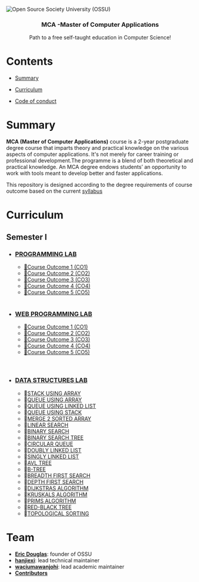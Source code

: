 ![Open Source Society University (OSSU)](http://i.imgur.com/kYYCXtC.png)

<h3 align="center">MCA -Master of Computer Applications</h3>
<p align="center">
  Path to a free self-taught education in Computer Science!
</p>

[comment]: <> (<p align="center">)

[comment]: <> (  <a href="https://github.com/sindresorhus/awesome">)

[comment]: <> (    <img alt="Awesome" src="https://cdn.rawgit.com/sindresorhus/awesome/d7305f38d29fed78fa85652e3a63e154dd8e8829/media/badge.svg">)

[comment]: <> (  </a>)

[comment]: <> (  <a href="https://github.com/ossu/computer-science">)

[comment]: <> (	<img alt="Open Source Society University - Computer Science" src="https://img.shields.io/badge/OSSU-computer--science-blue.svg">)

[comment]: <> (  </a>)

[comment]: <> (</p>)

# Contents

- [Summary](#summary)
  
- [Curriculum](#curriculum)
- [Code of conduct](#code-of-conduct)

[comment]: <> (- [Team]&#40;#team&#41;)

# Summary

**MCA (Master of Computer Applications)** course is a 2-year postgraduate degree course that imparts theory and practical knowledge on the various aspects of computer applications.
It's not merely for career training or professional development.The programme is a blend of both theoretical and practical knowledge. An MCA degree endows students’ an opportunity  to work with tools meant to develop better and faster applications.

This repository is designed according to the degree requirements of course outcome based on the current [syllabus](https://ktu.edu.in/data/MCA%20Syllabus.pdf?=%2F69D4Vd8gyGohwbqoUR7sBbX3rx6gbEmpqryih5MsV8p29xDmNpHmcTCkf0ZIyjZ)

[comment]: <> (**[How to contribute]&#40;CONTRIBUTING.md&#41;**)

[comment]: <> (**[Getting help]&#40;HELP.md&#41;** &#40;Details about our FAQ and chatroom&#41;)

[comment]: <> (# Community)

[comment]: <> (- We have a Telegram Community ! [![telegram badge]&#40;https://img.shields.io/badge/KTU-MCA-30302f?style=flat&logo=telegram&#41;]&#40;https://t.me/ktustudentsmca&#41;)

[comment]: <> (- You can also interact through GitHub issues.)


# Curriculum

## Semester I
  - ### [PROGRAMMING LAB](https://github.com/j3rry01v/MCA/tree/main/Semester-01/Python-Programming-Lab)
    - [📁Course Outcome 1 (CO1)](https://github.com/j3rry01v/MCA/blob/main/Program_List/Sem01/Python/co1-python.md)
    - [📁Course Outcome 2 (CO2)](https://github.com/j3rry01v/MCA/blob/main/Program_List/Sem01/Python/co2-python.md)
    - [📁Course Outcome 3 (CO3)](https://github.com/j3rry01v/MCA/blob/main/Program_List/Sem01/Python/co3-python.md)
    - [📁Course Outcome 4 (CO4)](https://github.com/j3rry01v/MCA/blob/main/Program_List/Sem01/Python/co4-python.md)
    - [📁Course Outcome 5 (CO5)](https://github.com/j3rry01v/MCA/blob/main/Program_List/Sem01/Python/co5-python.md)
      <br>
      <br>

   - ### [WEB PROGRAMMING LAB](https://github.com/j3rry01v/MCA/tree/main/Semester-01/Web-Programming-Lab)
     - [📁Course Outcome 1 (CO1)]()
     - [📁Course Outcome 2 (CO2)]()
     - [📁Course Outcome 3 (CO3)]()
     - [📁Course Outcome 4 (CO4)]()
     - [📁Course Outcome 5 (CO5)]()
      <br>
      <br>
       
  - ### [DATA STRUCTURES LAB ](#introduction-to-programming)
     - 📁[STACK USING ARRAY]()
     - 📁[QUEUE USING ARRAY]()
     - 📁[QUEUE USING LINKED LIST]()
     - 📁[QUEUE USING STACK]()
     - 📁[MERGE 2 SORTED ARRAY]()
     - 📁[LINEAR SEARCH]()
     - 📁[BINARY SEARCH]()
     - 📁[BINARY SEARCH TREE]()
     - 📁[CIRCULAR QUEUE]()
     - 📁[DOUBLY LINKED LIST]()
     - 📁[SINGLY LINKED LIST]()
      - 📁[AVL TREE]()
      - 📁[B-TREE]()
       - 📁[BREADTH FIRST SEARCH]()
      -  📁[DEPTH FIRST SEARCH]()
      -  📁[DIJKSTRAS ALGORITHM]()
      -  📁[KRUSKALS ALGORITHM]()
       - 📁[PRIMS ALGORITHM]()
    - 📁[RED-BLACK TREE]()
    -  📁[TOPOLOGICAL SORTING]()

         
         


  
# Team

* **[Eric Douglas](https://github.com/ericdouglas)**: founder of OSSU
* **[hanjiexi](https://github.com/hanjiexi)**: lead technical maintainer
* **[waciumawanjohi](https://github.com/waciumawanjohi)**: lead academic maintainer
* **[Contributors](https://github.com/ossu/computer-science/graphs/contributors)**
